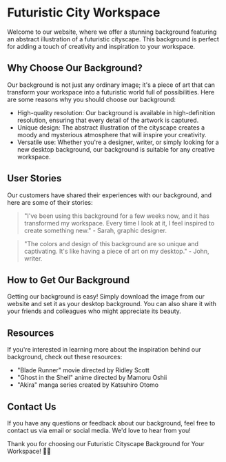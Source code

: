 <!--font:Poppins-->

# Futuristic City Workspace

Welcome to our website, where we offer a stunning background featuring an abstract illustration of a futuristic cityscape. This background is perfect for adding a touch of creativity and inspiration to your workspace.

## Why Choose Our Background?

Our background is not just any ordinary image; it's a piece of art that can transform your workspace into a futuristic world full of possibilities. Here are some reasons why you should choose our background:

- High-quality resolution: Our background is available in high-definition resolution, ensuring that every detail of the artwork is captured.
- Unique design: The abstract illustration of the cityscape creates a moody and mysterious atmosphere that will inspire your creativity.
- Versatile use: Whether you're a designer, writer, or simply looking for a new desktop background, our background is suitable for any creative workspace.

## User Stories

Our customers have shared their experiences with our background, and here are some of their stories:

> "I've been using this background for a few weeks now, and it has transformed my workspace. Every time I look at it, I feel inspired to create something new." - Sarah, graphic designer.

> "The colors and design of this background are so unique and captivating. It's like having a piece of art on my desktop." - John, writer.

## How to Get Our Background

Getting our background is easy! Simply download the image from our website and set it as your desktop background. You can also share it with your friends and colleagues who might appreciate its beauty.

## Resources

If you're interested in learning more about the inspiration behind our background, check out these resources:

- "Blade Runner" movie directed by Ridley Scott
- "Ghost in the Shell" anime directed by Mamoru Oshii
- "Akira" manga series created by Katsuhiro Otomo

## Contact Us

If you have any questions or feedback about our background, feel free to contact us via email or social media. We'd love to hear from you!

Thank you for choosing our Futuristic Cityscape Background for Your Workspace! 🚀🌃

<!--

Write me content for website with wallpaper which alt text is:

"A wallpaper featuring an abstract illustration of a futuristic cityscape, with glowing lights and a dark and moody color scheme, set against a gradient background."

The name/title of the page should not be 1:1 copy of the alt text but rather a real content of the website which is using this wallpaper.

- Use markdown format 
- Start with heading
- Heading should be short and concise
- The content should look like a real website 
- The website should not be about the wallpaper, wallpaper is just a related background
- Heading should be contain work "wallpaper" or "background"
- Include real sections like references, contact, user stories, etc. use things relevant to the page purpose.
- Feel free to use structure like headings, bullets, numbering, blockquotes, paragraphs, horizontal lines, etc.
- You can use formatting like bold or _italic_
- You can include UTF-8 emojis
- Links should be only #hash anchors (and you can refer to the document itself)
- Do not include images


---


# Futuristic Cityscape Wallpaper for Your Creative Workspace

Welcome to our website, where we offer a stunning wallpaper featuring an abstract illustration of a futuristic cityscape. This wallpaper is perfect for adding a touch of creativity and inspiration to your workspace.

## Why Choose Our Futuristic Cityscape Wallpaper?

Our wallpaper is not just any ordinary background; it's a piece of art that can transform your workspace into a futuristic world full of possibilities. Here are some reasons why you should choose our wallpaper:

- High-quality resolution: Our wallpaper is available in high-definition resolution, ensuring that every detail of the artwork is captured.
- Unique design: The abstract illustration of the cityscape, with glowing lights and dark color scheme, creates a moody and mysterious atmosphere that will inspire your creativity.
- Versatile use: Whether you're a designer, writer, or simply looking for a new desktop background, our wallpaper is suitable for any creative workspace.

## User Stories

Our customers have shared their experiences with our wallpaper, and here are some of their stories:

> "I've been using this wallpaper for a few weeks now, and it has transformed my workspace. Every time I look at it, I feel inspired to create something new." - Sarah, graphic designer.

> "The colors and design of this wallpaper are so unique and captivating. It's like having a piece of art on my desktop." - John, writer.

## How to Get Our Wallpaper

Getting our wallpaper is easy! Simply download the image from our website and set it as your desktop background. You can also share it with your friends and colleagues who might appreciate its beauty.

## References

If you're interested in learning more about the inspiration behind our wallpaper, check out these references:

- "Blade Runner" movie directed by Ridley Scott
- "Ghost in the Shell" anime directed by Mamoru Oshii
- "Akira" manga series created by Katsuhiro Otomo

## Contact Us

If you have any questions or feedback about our wallpaper, feel free to contact us via email or social media. We'd love to hear from you!

Thank you for choosing our Futuristic Cityscape Wallpaper for Your Creative Workspace! 🚀🌃


---


Heading should not include word "wallpaper". The website should not be about the wallpaper itself, wallpaper is just a related background, rewrite whole content.


---


# Welcome to Our Futuristic Workspace

Transform your workspace into a futuristic world full of possibilities with our abstract illustration of a cityscape, featuring glowing lights and a dark, moody color scheme set against a gradient background.

## Why Choose Our Futuristic Cityscape Background?

Our background is not just any ordinary image; it's a piece of art that can inspire your creativity. Here are some reasons why you should choose our background:

- High-quality resolution: Our background is available in high-definition resolution, ensuring that every detail of the artwork is captured.
- Unique design: The abstract illustration of the cityscape creates a moody and mysterious atmosphere that will transport you to another world.
- Versatile use: Whether you're a designer, writer, or simply looking for a new desktop background, our background is suitable for any creative workspace.

## User Stories

Our customers have shared their experiences with our background, and here are some of their stories:

> "I love the unique design of this background. It's like having a window to a different world right on my desktop." - Sarah, graphic designer.

> "The colors and mood of this background are so captivating. It helps me get into the zone and focus on my work." - John, writer.

## How to Get Our Background

Getting our background is easy! Simply download the image from our website and set it as your desktop background. You can also share it with your friends and colleagues who might appreciate its beauty.

## Resources

If you're interested in learning more about the inspiration behind our background, check out these resources:

- "Blade Runner" movie directed by Ridley Scott
- "Ghost in the Shell" anime directed by Mamoru Oshii
- "Akira" manga series created by Katsuhiro Otomo

## Contact Us

If you have any questions or feedback about our background, feel free to contact us via email or social media. We'd love to hear from you!

Thank you for choosing our Futuristic Cityscape Background for Your Creative Workspace! 🚀🌃


---


Heading is too long, rewrite whole content.


---


# Futuristic Cityscape Background for Your Creative Workspace

Welcome to our website, where we offer a stunning background featuring an abstract illustration of a futuristic cityscape. This background is perfect for adding a touch of creativity and inspiration to your workspace.

## Why Choose Our Futuristic Cityscape Background?

Our background is not just any ordinary image; it's a piece of art that can transform your workspace into a futuristic world full of possibilities. Here are some reasons why you should choose our background:

- High-quality resolution: Our background is available in high-definition resolution, ensuring that every detail of the artwork is captured.
- Unique design: The abstract illustration of the cityscape creates a moody and mysterious atmosphere that will inspire your creativity.
- Versatile use: Whether you're a designer, writer, or simply looking for a new desktop background, our background is suitable for any creative workspace.

## User Stories

Our customers have shared their experiences with our background, and here are some of their stories:

> "I've been using this background for a few weeks now, and it has transformed my workspace. Every time I look at it, I feel inspired to create something new." - Sarah, graphic designer.

> "The colors and design of this background are so unique and captivating. It's like having a piece of art on my desktop." - John, writer.

## How to Get Our Background

Getting our background is easy! Simply download the image from our website and set it as your desktop background. You can also share it with your friends and colleagues who might appreciate its beauty.

## Resources

If you're interested in learning more about the inspiration behind our background, check out these resources:

- "Blade Runner" movie directed by Ridley Scott
- "Ghost in the Shell" anime directed by Mamoru Oshii
- "Akira" manga series created by Katsuhiro Otomo

## Contact Us

If you have any questions or feedback about our background, feel free to contact us via email or social media. We'd love to hear from you!

Thank you for choosing our Futuristic Cityscape Background for Your Creative Workspace! 🚀🌃


---


Heading is too long, rewrite whole content.


---


# Futuristic Cityscape Background for Your Workspace

Welcome to our website, where we offer a stunning background featuring an abstract illustration of a futuristic cityscape. This background is perfect for adding a touch of creativity and inspiration to your workspace.

## Why Choose Our Background?

Our background is not just any ordinary image; it's a piece of art that can transform your workspace into a futuristic world full of possibilities. Here are some reasons why you should choose our background:

- High-quality resolution: Our background is available in high-definition resolution, ensuring that every detail of the artwork is captured.
- Unique design: The abstract illustration of the cityscape creates a moody and mysterious atmosphere that will inspire your creativity.
- Versatile use: Whether you're a designer, writer, or simply looking for a new desktop background, our background is suitable for any creative workspace.

## User Stories

Our customers have shared their experiences with our background, and here are some of their stories:

> "I've been using this background for a few weeks now, and it has transformed my workspace. Every time I look at it, I feel inspired to create something new." - Sarah, graphic designer.

> "The colors and design of this background are so unique and captivating. It's like having a piece of art on my desktop." - John, writer.

## How to Get Our Background

Getting our background is easy! Simply download the image from our website and set it as your desktop background. You can also share it with your friends and colleagues who might appreciate its beauty.

## Resources

If you're interested in learning more about the inspiration behind our background, check out these resources:

- "Blade Runner" movie directed by Ridley Scott
- "Ghost in the Shell" anime directed by Mamoru Oshii
- "Akira" manga series created by Katsuhiro Otomo

## Contact Us

If you have any questions or feedback about our background, feel free to contact us via email or social media. We'd love to hear from you!

Thank you for choosing our Futuristic Cityscape Background for Your Workspace! 🚀🌃


---


Write me a Google font which is best fitting for the website.

Pick from the list:
- Futura
- Dancing Script
- Lato
- Open Sans
- Barlow Condensed
- Inter
- Roboto
- IBM Plex Sans
- Alegreya
- Lobster
- Great Vibes
- Orbitron
- Playfair Display
- Poppins
- Exo 2
- Montserrat
- Raleway


Write just the font name nothing else.


---


Poppins

-->
